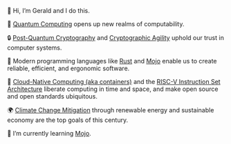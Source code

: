 👋 Hi, I’m Gerald and I do this.

🔮 [Quantum Computing](https://en.wikipedia.org/wiki/Quantum_computing) opens up new realms of computability.

🔒 [Post-Quantum Cryptography](https://www.etsi.org/technologies/quantum-safe-cryptography) and [Cryptographic Agility](https://en.wikipedia.org/wiki/Cryptographic_agility) uphold our trust in computer systems.

🦀 Modern programming languages like [Rust](https://www.rust-lang.org/) and [Mojo](https://www.modular.com/mojo) enable us to create reliable, efficient, and ergonomic software.

🐋 [Cloud-Native Computing (aka containers)](https://www.cncf.io/) and the [RISC-V Instruction Set Architecture](https://riscv.org/) liberate computing in time and space, and make open source and open standards ubiquitous.

🌍 [Climate Change Mitigation](https://en.wikipedia.org/wiki/Climate_change_mitigation) through renewable energy and sustainable economy are the top goals of this century.

🌱 I’m currently learning [Mojo](https://docs.modular.com/mojo/manual/).

<!---
gerald-scharitzer/gerald-scharitzer is a ✨ special ✨ repository because its `README.md` (this file) appears on your GitHub profile.
You can click the Preview link to take a look at your changes.
--->
